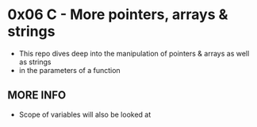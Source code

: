 # 0x06 C - More pointers, arrays & strings
* This repo dives deep into the manipulation of pointers & arrays as well as strings
* in the parameters of a function

## MORE INFO
* Scope of variables will also be looked at

